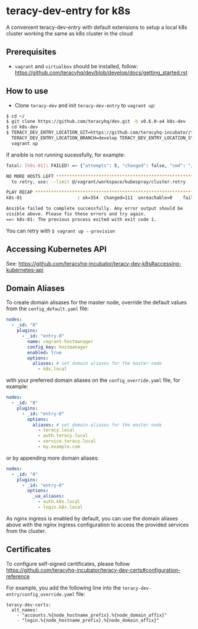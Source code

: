 # teracy-dev-entry for k8s

A convenient teracy-dev-entry with default extensions to setup a local k8s cluster working the same as
k8s cluster in the cloud


## Prerequisites

- `vagrant` and `virtualbox` should be installed, follow: https://github.com/teracyhq/dev/blob/develop/docs/getting_started.rst


## How to use

- Clone `teracy-dev` and init `teracy-dev-entry` to `vagrant up`:

```bash
$ cd ~/
$ git clone https://github.com/teracyhq/dev.git -b v0.6.0-a4 k8s-dev
$ cd k8s-dev
$ TERACY_DEV_ENTRY_LOCATION_GIT=https://github.com/teracyhq-incubator/teracy-dev-entry-k8s.git \
  TERACY_DEV_ENTRY_LOCATION_BRANCH=develop TERACY_DEV_ENTRY_LOCATION_SYNC=true \
  vagrant up
```


If ansible is not running sucessfully, for example:

```bash
fatal: [k8s-01]: FAILED! => {"attempts": 5, "changed": false, "cmd": "/usr/local/bin/kubectl get secrets -o custom-columns=name:{.metadata.name} --no-headers | grep -m1 default-token", "delta": "0:00:00.190677", "end": "2018-07-26 15:30:33.207118", "msg": "non-zero return code", "rc": 1, "start": "2018-07-26 15:30:33.016441", "stderr": "", "stderr_lines": [], "stdout": "", "stdout_lines": []}

NO MORE HOSTS LEFT *************************************************************
  to retry, use: --limit @/vagrant/workspace/kubespray/cluster.retry

PLAY RECAP *********************************************************************
k8s-01                     : ok=354  changed=111  unreachable=0    failed=1

Ansible failed to complete successfully. Any error output should be
visible above. Please fix these errors and try again.
==> k8s-01: The previous process exited with exit code 1.
```

You can retry with `$ vagrant up --provision`


## Accessing Kubernetes API

See: https://github.com/teracyhq-incubator/teracy-dev-k8s#accessing-kubernetes-api


## Domain Aliases

To create domain alisases for the master node, override the default values from the
`config_default.yaml` file:

```yaml
nodes:
  - _id: "0"
    plugins:
      - _id: "entry-0"
        name: vagrant-hostmanager
        config_key: hostmanager
        enabled: true
        options:
          aliases: # set domain aliases for the master node
            - k8s.local
```

with your preferred domain aliases on the `config_override.yaml` file, for example:

```yaml
nodes:
  - _id: "0"
    plugins:
      - _id: "entry-0"
        options:
          aliases: # set domain aliases for the master node
            - teracy.local
            - auth.teracy.local
            - service.teracy.local
            - my.example.com
```

or by appending more domain aliases:


```yaml
nodes:
  - _id: "0"
    plugins:
      - _id: "entry-0"
        options:
          _ua_aliases:
            - auth.k8s.local
            - login.k8s.local
```


As nginx ingress is enabled by default, you can use the domain aliases above with the nginx ingress
configuration to access the provided services from the cluster.


## Certificates

To configure self-signed certificates, please follow https://github.com/teracyhq-incubator/teracy-dev-certs#configuration-reference

For example, you add the following line into the `teracy-dev-entry/config_override.yaml` file:

```
teracy-dev-certs:
  alt_names:
    - "accounts.%{node_hostname_prefix}.%{node_domain_affix}"
    - "login.%{node_hostname_prefix}.%{node_domain_affix}"
```
